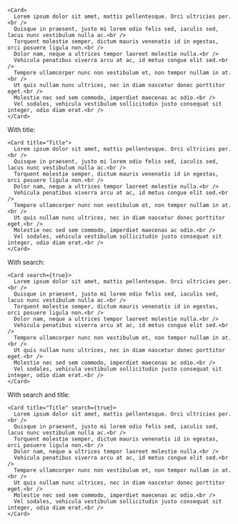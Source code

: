     <Card>
      Lorem ipsum dolor sit amet, mattis pellentesque. Orci ultricies per.<br />
      Quisque in praesent, justo mi lorem odio felis sed, iaculis sed, lacus nunc vestibulum nulla ac.<br />
      Torquent molestie semper, dictum mauris venenatis id in egestas, orci posuere ligula non.<br />
      Dolor nam, neque a ultrices tempor laoreet molestie nulla.<br />
      Vehicula penatibus viverra arcu at ac, id metus congue elit sed.<br />
      Tempore ullamcorper nunc non vestibulum et, non tempor nullam in at.<br />
      Ut quis nullam nunc ultrices, nec in diam nascetur donec porttitor eget.<br />
      Molestie nec sed sem commodo, imperdiet maecenas ac odio.<br />
      Vel sodales, vehicula vestibulum sollicitudin justo consequat sit integer, odio diam erat.<br />
    </Card>

With title:

    <Card title="Title">
      Lorem ipsum dolor sit amet, mattis pellentesque. Orci ultricies per.<br />
      Quisque in praesent, justo mi lorem odio felis sed, iaculis sed, lacus nunc vestibulum nulla ac.<br />
      Torquent molestie semper, dictum mauris venenatis id in egestas, orci posuere ligula non.<br />
      Dolor nam, neque a ultrices tempor laoreet molestie nulla.<br />
      Vehicula penatibus viverra arcu at ac, id metus congue elit sed.<br />
      Tempore ullamcorper nunc non vestibulum et, non tempor nullam in at.<br />
      Ut quis nullam nunc ultrices, nec in diam nascetur donec porttitor eget.<br />
      Molestie nec sed sem commodo, imperdiet maecenas ac odio.<br />
      Vel sodales, vehicula vestibulum sollicitudin justo consequat sit integer, odio diam erat.<br />
    </Card>

With search:

    <Card search={true}>
      Lorem ipsum dolor sit amet, mattis pellentesque. Orci ultricies per.<br />
      Quisque in praesent, justo mi lorem odio felis sed, iaculis sed, lacus nunc vestibulum nulla ac.<br />
      Torquent molestie semper, dictum mauris venenatis id in egestas, orci posuere ligula non.<br />
      Dolor nam, neque a ultrices tempor laoreet molestie nulla.<br />
      Vehicula penatibus viverra arcu at ac, id metus congue elit sed.<br />
      Tempore ullamcorper nunc non vestibulum et, non tempor nullam in at.<br />
      Ut quis nullam nunc ultrices, nec in diam nascetur donec porttitor eget.<br />
      Molestie nec sed sem commodo, imperdiet maecenas ac odio.<br />
      Vel sodales, vehicula vestibulum sollicitudin justo consequat sit integer, odio diam erat.<br />
    </Card>

With search and title:

    <Card title="Title" search={true}>
      Lorem ipsum dolor sit amet, mattis pellentesque. Orci ultricies per.<br />
      Quisque in praesent, justo mi lorem odio felis sed, iaculis sed, lacus nunc vestibulum nulla ac.<br />
      Torquent molestie semper, dictum mauris venenatis id in egestas, orci posuere ligula non.<br />
      Dolor nam, neque a ultrices tempor laoreet molestie nulla.<br />
      Vehicula penatibus viverra arcu at ac, id metus congue elit sed.<br />
      Tempore ullamcorper nunc non vestibulum et, non tempor nullam in at.<br />
      Ut quis nullam nunc ultrices, nec in diam nascetur donec porttitor eget.<br />
      Molestie nec sed sem commodo, imperdiet maecenas ac odio.<br />
      Vel sodales, vehicula vestibulum sollicitudin justo consequat sit integer, odio diam erat.<br />
    </Card>
